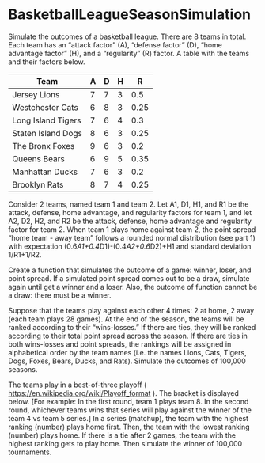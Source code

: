 # BasketballLeagueSeasonSimulation
Simulate the outcomes of a basketball league. There are 8 teams in total. Each team has an “attack factor” (A), “defense factor” (D), “home advantage factor” (H), and a “regularity” (R) factor. A table with the teams and their factors below.

| Team               | A | D | H | R    |
|--------------------|---|---|---|------|
| Jersey Lions       | 7 | 7 | 3 | 0.5  |
| Westchester Cats   | 6 | 8 | 3 | 0.25 |
| Long Island Tigers | 7 | 6 | 4 | 0.3  |
| Staten Island Dogs | 8 | 6 | 3 | 0.25 |
| The Bronx Foxes    | 9 | 6 | 3 | 0.2  |
| Queens Bears       | 6 | 9 | 5 | 0.35 |
| Manhattan Ducks    | 7 | 6 | 3 | 0.2  |
| Brooklyn Rats      | 8 | 7 | 4 | 0.25 |

Consider 2 teams, named team 1 and team 2. Let A1, D1, H1, and R1 be the attack, defense, home advantage, and regularity factors for team 1, and let A2, D2, H2, and R2 be the attack, defense, home advantage and regularity factor for team 2. When team 1 plays home against team 2, the point spread “home team - away team” follows a rounded normal distribution (see part 1) with expectation (0.6*A1+0.4*D1)-(0.4*A2+0.6*D2)+H1 and standard deviation 1/R1+1/R2.

Create a function that simulates the outcome of a game: winner, loser, and point spread. If a simulated point spread comes out to be a draw, simulate again until get a winner and a loser. Also, the outcome of function cannot be a draw: there must be a winner.

Suppose that the teams play against each other 4 times: 2 at home, 2 away (each team plays 28 games). At the end of the season, the teams will be ranked according to their “wins-losses.” If there are ties, they will be ranked according to their total point spread across the season. If there are ties in both wins-losses and point spreads, the rankings will be assigned in alphabetical order by the team names (i.e. the names Lions, Cats, Tigers, Dogs, Foxes, Bears, Ducks, and Rats). Simulate the outcomes of 100,000 seasons.

The teams play in a best-of-three playoff ( https://en.wikipedia.org/wiki/Playoff_format ). The bracket is displayed below. [For example: In the first round, team 1 plays team 8. In the second round, whichever teams wins that series will play against the winner of the team 4 vs team 5 series.] In a series (matchup), the team with the highest ranking (number) plays home first. Then, the team with the lowest ranking (number) plays home. If there is a tie after 2 games, the team with the highest ranking gets to play home. Then simulate the winner of 100,000 tournaments.
